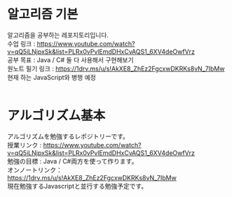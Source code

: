# 알고리즘 기본
알고리즘을 공부하는 레포지토리입니다.<Br>
수업 링크 : https://www.youtube.com/watch?v=qQ5iLNjpxSk&list=PLRx0vPvlEmdDHxCvAQS1_6XV4deOwfVrz<br>
공부 목표 : Java / C# 둘 다 사용해서 구현해보기<br>
원노트 필기 링크 : https://1drv.ms/u/s!AkXE8_ZhEz2FgcxwDKRKs8vN_7IbMw<br>
현재 하는 JavaScript와 병행 예정<br><br>
  
# アルゴリズム基本
アルゴリズムを勉強するレポジトリーです。<br>
授業リンク : https://www.youtube.com/watch?v=qQ5iLNjpxSk&list=PLRx0vPvlEmdDHxCvAQS1_6XV4deOwfVrz<br>
勉強の目標 : Java / C#両方を使って作ります。<br>
オンノートリンク：https://1drv.ms/u/s!AkXE8_ZhEz2FgcxwDKRKs8vN_7IbMw<br>
現在勉強するJavascriptと並行する勉強予定です。
